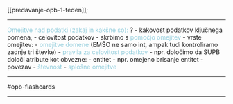 
[[predavanje-opb-1-teden]];

---

<font color="#92cddc">Omejitve nad podatki (zakaj in kakšne so):</font>
?
	- kakovost podatkov ključnega pomena,
	- celovitost podatkov - skrbimo s <font color="#92cddc">pomočjo omejitev</font>
	- vrste omejitev:
		- <font color="#92cddc">omejitve domene </font>(EMŠO ne samo int, ampak tudi kontroliramo zadnje tri števke)
		- <font color="#92cddc">pravila za celovitost podatkov</font> - npr. določimo da SUPB določi atribute kot obvezne:
			- entitet - npr. omejeno brisanje entitet
			- povezav
		- <font color="#92cddc">števnost</font>
		- <font color="#92cddc">splošne omejitve</font>

---

#opb-flashcards 

---
